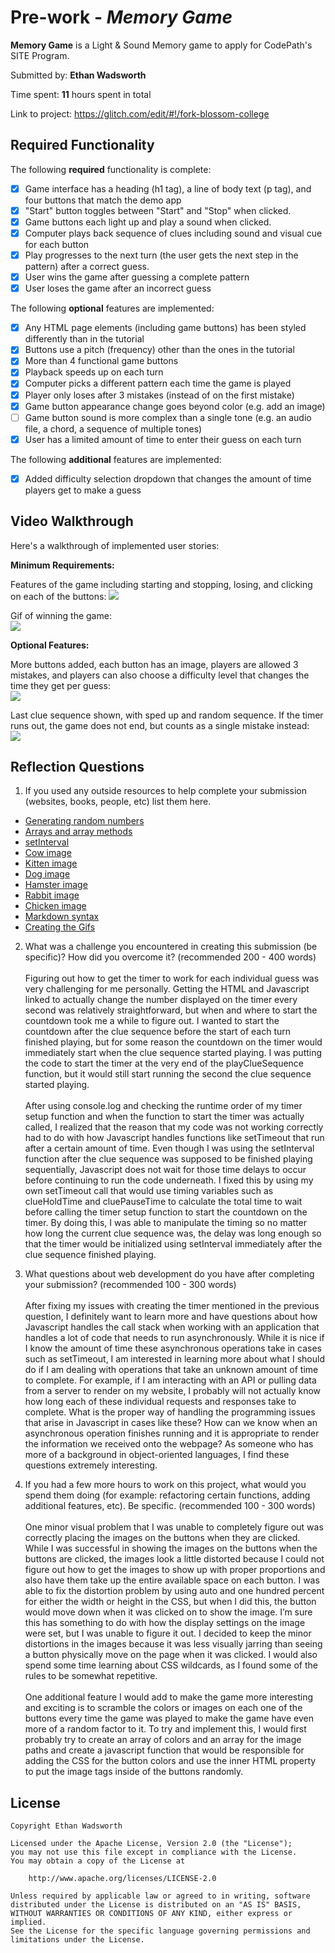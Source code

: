 # Pre-work - _Memory Game_

**Memory Game** is a Light & Sound Memory game to apply for CodePath's SITE Program.

Submitted by: **Ethan Wadsworth**

Time spent: **11** hours spent in total

Link to project: <https://glitch.com/edit/#!/fork-blossom-college>

## Required Functionality

The following **required** functionality is complete:

- [x] Game interface has a heading (h1 tag), a line of body text (p tag), and four buttons that match the demo app
- [x] "Start" button toggles between "Start" and "Stop" when clicked.
- [x] Game buttons each light up and play a sound when clicked.
- [x] Computer plays back sequence of clues including sound and visual cue for each button
- [x] Play progresses to the next turn (the user gets the next step in the pattern) after a correct guess.
- [x] User wins the game after guessing a complete pattern
- [x] User loses the game after an incorrect guess

The following **optional** features are implemented:

- [x] Any HTML page elements (including game buttons) has been styled differently than in the tutorial
- [x] Buttons use a pitch (frequency) other than the ones in the tutorial
- [x] More than 4 functional game buttons
- [x] Playback speeds up on each turn
- [x] Computer picks a different pattern each time the game is played
- [x] Player only loses after 3 mistakes (instead of on the first mistake)
- [x] Game button appearance change goes beyond color (e.g. add an image)
- [ ] Game button sound is more complex than a single tone (e.g. an audio file, a chord, a sequence of multiple tones)
- [x] User has a limited amount of time to enter their guess on each turn

The following **additional** features are implemented:

- [x] Added difficulty selection dropdown that changes the amount of time players get to make a guess

## Video Walkthrough

Here's a walkthrough of implemented user stories:

**Minimum Requirements:**

Features of the game including starting and stopping, losing, and clicking on each of the buttons:
![](https://i.imgur.com/hCbPArO.gif)

Gif of winning the game:<br>
![](https://i.imgur.com/xD6jsmK.gif)


**Optional Features:**

More buttons added, each button has an image, players are allowed 3 mistakes, and players can also choose a difficulty level that changes the time they get per guess:<br>
![](https://i.imgur.com/HwhvmW1.gif)


Last clue sequence shown, with sped up and random sequence. If the timer runs out, the game does not end, but counts as a single mistake instead:<br>
![](https://i.imgur.com/rThgsY8.gif)

## Reflection Questions

1. If you used any outside resources to help complete your submission (websites, books, people, etc) list them here.
- [Generating random numbers](https://developer.mozilla.org/en-US/docs/Web/JavaScript/Reference/Global_Objects/Math/random)
- [Arrays and array methods]( https://developer.mozilla.org/en-US/docs/Web/JavaScript/Reference/Global_Objects/Array)
- [setInterval](https://developer.mozilla.org/en-US/docs/Web/API/WindowOrWorkerGlobalScope/setInterval)
- [Cow image](https://unsplash.com/photos/FquDp5N1Gw0)
- [Kitten image](https://unsplash.com/photos/nKC772R_qog)
- [Dog image](https://unsplash.com/photos/-Go4DH2pZbc)
- [Hamster image](https://unsplash.com/photos/cMp84C0fPSg)
- [Rabbit image](https://unsplash.com/photos/--SDX4KWIbA)
- [Chicken image](https://unsplash.com/photos/qYiAxsaflCQ)
- [Markdown syntax](https://www.markdownguide.org/basic-syntax/)
- [Creating the Gifs](https://ezgif.com/)

2) What was a challenge you encountered in creating this submission (be specific)? How did you overcome it? (recommended 200 - 400 words)
   <br><br>Figuring out how to get the timer to work for each individual guess was very challenging for me personally. Getting the HTML and 
   Javascript linked to actually change the number displayed on the timer every second was relatively straightforward, but when and where 
   to start the countdown took me a while to figure out. I wanted to start the countdown after the clue sequence before the start of each 
   turn finished playing, but for some reason the countdown on the timer would immediately start when the clue sequence started playing. 
   I was putting the code to start the timer at the very end of the playClueSequence function, but it would still start running the second 
   the clue sequence started playing.<br><br>
   After using console.log and checking the runtime order of my timer setup function and when the function to start the timer was actually 
   called, I realized that the reason that my code was not working correctly had to do with how Javascript handles functions like setTimeout 
   that run after a certain amount of time. Even though I was using the setInterval function after the clue sequence was supposed to be 
   finished playing sequentially, Javascript does not wait for those time delays to occur before continuing to run the code underneath. I 
   fixed this by using my own setTimeout call that would use timing variables such as clueHoldTime and cluePauseTime to calculate the total 
   time to wait before calling the timer setup function to start the countdown on the timer. By doing this, I was able to manipulate the 
   timing so no matter how long the current clue sequence was, the delay was long enough so that the timer would be initialized using 
   setInterval immediately after the clue sequence finished playing.

3) What questions about web development do you have after completing your submission? (recommended 100 - 300 words)
   <br><br>After fixing my issues with creating the timer mentioned in the previous question, I definitely want to learn more and have 
   questions about how Javascript handles the call stack when working with an application that handles a lot of code that needs to run 
   asynchronously. While it is nice if I know the amount of time these asynchronous operations take in cases such as setTimeout, I am 
   interested in learning more about what I should do if I am dealing with operations that take an unknown amount of time to complete. 
   For example, if I am interacting with an API or pulling data from a server to render on my website, I probably will not actually know 
   how long each of these individual requests and responses take to complete. What is the proper way of handling the programming issues 
   that arise in Javascript in cases like these? How can we know when an asynchronous operation finishes running and it is appropriate to 
   render the information we received onto the webpage? As someone who has more of a background in object-oriented languages, I find these 
   questions extremely interesting.

4) If you had a few more hours to work on this project, what would you spend them doing (for example: refactoring certain functions, adding additional features, etc). Be specific. (recommended 100 - 300 words)
   <br><br>One minor visual problem that I was unable to completely figure out was correctly placing the images on the buttons when they 
   are clicked. While I was successful in showing the images on the buttons when the buttons are clicked, the images look a little distorted 
   because I could not figure out how to get the images to show up with proper proportions and also have them take up the entire available 
   space on each button. I was able to fix the distortion problem by using auto and one hundred percent for either the width or height in the 
   CSS, but when I did this, the button would move down when it was clicked on to show the image. I’m sure this has something to do with how 
   the display settings on the image were set, but I was unable to figure it out. I decided to keep the minor distortions in the images because 
   it was less visually jarring than seeing a button physically move on the page when it was clicked. I would also spend some time learning 
   about CSS wildcards, as I found some of the rules to be somewhat repetitive. <br><br>
   One additional feature I would add to make the game more interesting and exciting is to scramble the colors or images on each one of the 
   buttons every time the game was played to make the game have even more of a random factor to it. To try and implement this, I would first 
   probably try to create an array of colors and an array for the image paths and create a javascript function that would be responsible for 
   adding the CSS for the button colors and use the inner HTML property to put the image tags inside of the buttons randomly.

## License

    Copyright Ethan Wadsworth

    Licensed under the Apache License, Version 2.0 (the "License");
    you may not use this file except in compliance with the License.
    You may obtain a copy of the License at

        http://www.apache.org/licenses/LICENSE-2.0

    Unless required by applicable law or agreed to in writing, software
    distributed under the License is distributed on an "AS IS" BASIS,
    WITHOUT WARRANTIES OR CONDITIONS OF ANY KIND, either express or implied.
    See the License for the specific language governing permissions and
    limitations under the License.
